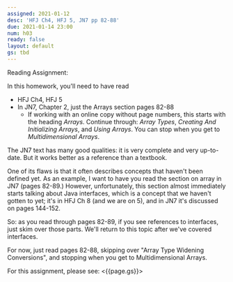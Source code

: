 ```yaml
---
assigned: 2021-01-12
desc: 'HFJ Ch4, HFJ 5, JN7 pp 82-88'
due: 2021-01-14 23:00
num: h03
ready: false
layout: default
gs: tbd
---
```


Reading Assignment:

In this homework, you'll need to have read
* HFJ Ch4, HFJ 5
* In JN7, Chapter 2, just the Arrays section pages 82-88
  - If working with an online copy without page numbers, this starts with the heading *Arrays*.  Continue through: *Array Types*, *Creating And Initializing Arrays*, and *Using Arrays*.  You can stop when you get to *Multidimensional Arrays*.
  

The JN7 text has many good qualities: it is very complete and very up-to-date.  But it works better as a reference than a textbook.  

One of its flaws is that it often describes concepts that haven't been defined yet.  As an example, I want to have you read the section on array in JN7 (pages 82-89.)   However, unfortunately, this section almost immediately starts talking about Java interfaces, which is a concept that we haven't gotten to yet; it's in HFJ Ch 8 (and we are on 5), and in JN7 it's discussed on pages 144-152.    

So: as you read through pages 82-89, if you see references to interfaces, just skim over those parts.   We'll return to this topic after we've covered interfaces.

For now, just read pages 82-88, skipping over "Array Type Widening Conversions", and stopping when you get to Multidimensional Arrays.


For this assignment, please see: <{{page.gs}}>
